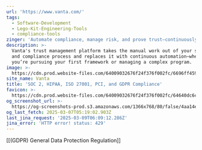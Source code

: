```yaml
---
url: 'https://www.vanta.com/'
tags:
  - Software-Development
  - Lego-Kit-Engineering-Tools
  - compliance-tools
zinger: 'Automate compliance, manage risk, and prove trust—continuously'
description: >-
  Vanta's trust management platform takes the manual work out of your security
  and compliance process and replaces it with continuous automation—whether
  you’re pursuing your first framework or managing a complex program.
image: >-
  https://cdn.prod.website-files.com/64009032676f24f376f002fc/6696ff4592cb51e995abef60_Homepage.png
site_name: Vanta
title: 'SOC 2, HIPAA, ISO 27001, PCI, and GDPR Compliance'
favicon: >-
  https://cdn.prod.website-files.com/64009032676f24f376f002fc/64640dc6cfa20416724f822e_favicon-32x32.png
og_screenshot_url: >-
  https://og-screenshots-prod.s3.amazonaws.com/1366x768/80/false/4aa14ef0db3c73bef2abb29311daa949d4c20594446fc8d2d18f2fc470881ab7.jpeg
og_last_fetch: 2025-03-07T05:19:02.903Z
last_jina_request: '2025-03-09T06:09:12.286Z'
jina_error: 'HTTP error! status: 429'
---
```

[[(GDPR) General Data Protection Regulation]]

